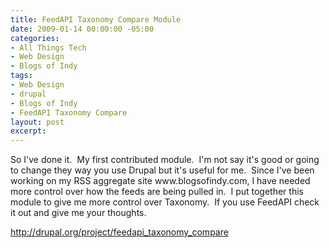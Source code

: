 ```yaml
---
title: FeedAPI Taxonomy Compare Module
date: 2009-01-14 00:00:00 -05:00
categories:
- All Things Tech
- Web Design
- Blogs of Indy
tags:
- Web Design
- drupal
- Blogs of Indy
- FeedAPI Taxonomy Compare
layout: post
excerpt: 
---
```


<p style="text-align: left;">So I've done it.&nbsp; My first contributed module.&nbsp; I'm not say it's good or going to change they way you use Drupal but it's useful for me.&nbsp; Since I've been working on my RSS aggregate site www.blogsofindy.com, I have needed more control over how the feeds are being pulled in.&nbsp; I put together this module to give me more control over Taxonomy.&nbsp; If you use FeedAPI check it out and give me your thoughts.</p>
<p style="text-align: left;"><a href="http://drupal.org/project/feedapi_taxonomy_compare" target="_blank">http://drupal.org/project/feedapi_taxonomy_compare</a></p>
